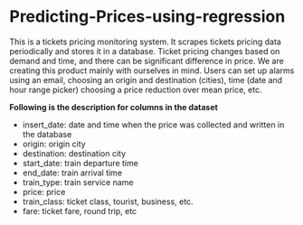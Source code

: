 # Predicting-Prices-using-regression
This is a tickets pricing monitoring system. It scrapes tickets pricing data periodically and stores it in a database. Ticket pricing changes based on demand and time, and there can be significant difference in price. We are creating this product mainly with ourselves in mind. Users can set up alarms using an email, choosing an origin and destination (cities), time (date and hour range picker) choosing a price reduction over mean price, etc.


**Following is the description for columns in the dataset**<br>
- insert_date: date and time when the price was collected and written in the database<br>
- origin: origin city <br>
- destination: destination city <br>
- start_date: train departure time<br>
- end_date: train arrival time<br>
- train_type: train service name<br>
- price: price<br>
- train_class: ticket class, tourist, business, etc.<br>
- fare: ticket fare, round trip, etc <br>
